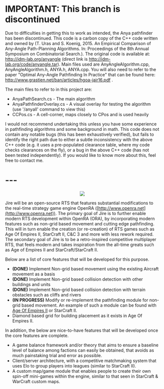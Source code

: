 # IMPORTANT: This branch is discontinued

Due to difficulties in getting this to work as intended, the Anya pathfinder has been discontinued. This code is a carbon copy of the C++ code written and owned by (T. Uras and S. Koenig,  2015. An Empirical Comparison of Any-Angle Path-Planning Algorithms. In: Proceedings of the 8th Annual Symposium on Combinatorial Search.). The original code is available at: http://idm-lab.org/anyangle (direct link is http://idm-lab.org/code/anyangle.tar). Main files used are AnyAngleAlgorithm.cpp, AnyAngleAlgorithm.h, ANYA.h, ANYA.cpp. You will also need to refer to the paper "Optimal Any-Angle Pathfinding In Practice" that can be found here: http://www.grastien.net/ban/articles/hgoa-jair16.pdf . 

The main files to refer to in this project are:

- AnyaPathSearch.cs - The main algorithm
- AnyaPathfinderOverlay.cs - A visual overlay for testing the algorithm (use '/anyall' command to view this)
- CCPos.cs - A cell-corner, maps closely to CPos and is used heavily

I would not recommend undertaking this unless you have some experience in pathfinding algorithms and some background in math. This code does not contain any notable bugs (this has been exhaustively verified), but fails to identify the right path due to either a subtle inconsistency with the above C++ code (e.g. it uses a pre-populated clearance table, where my code checks clearances on the fly), or a bug in the above C++ code (has not been tested independently). If you would like to know more about this, feel free to contact me.

# ---

<p align="center"><img src="https://www.dropbox.com/s/9c4ovllw064gtnz/JireLogoCondensed.png?raw=1" /></p>

Jire will be an open-source RTS that features substantial modifications to the real-time strategy game engine OpenRA ([http://www.openra.net](http://www.openra.net)). The primary goal of Jire is to further enable modern RTS development within OpenRA (ORA), by incorporating modern features such as non-grid based movement and cutting edge pathfinding. This will in turn enable the creation (or re-creation) of RTS games such as Age Of Empires II, StarCraft II, C&C 3 and more with less rework required. The secondary goal of Jire is to be a retro-inspired competitive multiplayer RTS, that feels modern and takes inspiration from the all-time greats such as Age of Empires II and StarCraft/StarCraft II.

Below are a list of core features that will be developed for this purpose.

- **(DONE)** Implement Non-grid based movement using the existing Aircraft movement as a basis
- **(DONE)** Implement Non-grid based collision detection with other buildings and units
- **(DONE)** Implement Non-grid based collision detection with terrain obstacles such as cliffs and rivers
- **(IN PROGRESS)** Modify or re-implement the pathfinding module for non-grid based movement. An example of such a module can be found with [Age Of Empires II](https://www.gamasutra.com/view/feature/131720/coordinated_unit_movement.php) or StarCraft II.
- Diamond based grid for building placement as it exists in Age Of Empires II.

In addition, the below are nice-to-have features that will be developed once the core features are complete.

- A game balance framework and/or theory that aims to ensure a baseline level of balance among factions can easily be obtained, that avoids as much painstaking trial and error as possible.
- Client/server architecture, with a competitive matchmaking system that uses Elo to group players into leagues (similar to StarCraft II).
- A custom map/game module that enables people to create their own spin-off mini-games within the engine, similar to that seen in StarCraft & WarCraft custom maps.
